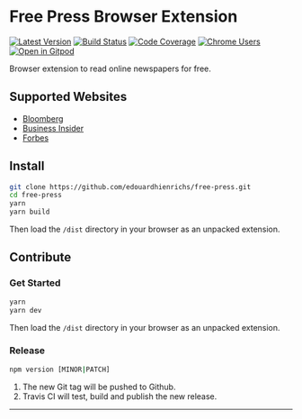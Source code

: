 # Free Press Browser Extension

[![Latest Version][img-version]][link-version]
[![Build Status][img-travis]][link-travis]
[![Code Coverage][img-coveralls]][link-coveralls]
[![Chrome Users][img-chrome]][link-chrome]
[![Open in Gitpod][img-gitpod]][link-gitpod]

Browser extension to read online newspapers for free.

## Supported Websites

- [Bloomberg](https://www.bloomberg.com)
- [Business Insider](https://www.businessinsider.com)
- [Forbes](https://www.forbes.com)

## Install

```bash
git clone https://github.com/edouardhienrichs/free-press.git
cd free-press
yarn
yarn build
```

Then load the `/dist` directory in your browser as an unpacked extension.

## Contribute

### Get Started

```bash
yarn
yarn dev
```

Then load the `/dist` directory in your browser as an unpacked extension.

### Release

```bash
npm version [MINOR|PATCH]
```

1. The new Git tag will be pushed to Github.
2. Travis CI will test, build and publish the new release.

---

[img-chrome]: https://img.shields.io/badge/Chrome-Web%20Store-green?style=flat-square
[img-coveralls]: https://img.shields.io/coveralls/github/edouardhienrichs/free-press/master?style=flat-square
[img-gitpod]: https://img.shields.io/badge/Gitpod-ready_to_code-blue?logo=gitpod&style=flat-square
[img-travis]: https://img.shields.io/travis/com/edouardhienrichs/free-press/master?style=flat-square
[img-version]: https://img.shields.io/github/package-json/v/edouardhienrichs/free-press?style=flat-square

[link-chrome]: https://chrome.google.com/webstore/detail/free-press/glmnaokgbaeaeldfanghdlblcbfhjpho
[link-coveralls]: https://coveralls.io/github/edouardhienrichs/free-press
[link-gitpod]: https://gitpod.io/from-referrer/
[link-license]: https://github.com/edouardhienrichs/free-press/blob/master/LICENSE
[link-travis]: https://travis-ci.com/edouardhienrichs/free-press
[link-version]: https://github.com/edouardhienrichs/free-press/releases
